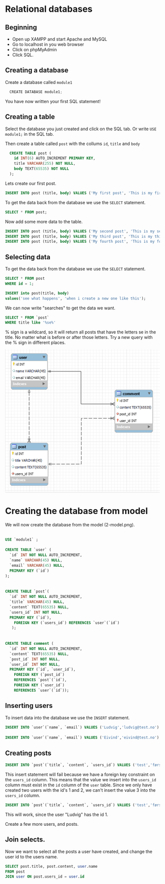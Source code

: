 # Relational databases

## Beginning

- Open up XAMPP and start Apache and MySQL
- Go to localhost in you web browser
- Click on phpMyAdmin
- Click SQL.

## Creating a database

Create a database called `module1`

  <!-- prettier-ignore -->

```js
  CREATE DATABASE module1;
```

You have now written your first SQL statement!

## Creating a table

Select the database you just created and click on the SQL tab. Or write `USE module1;` in the SQL tab.

Then create a table called `post` with the collums `id`, `title` and `body`

  <!-- prettier-ignore -->

```sql
  CREATE TABLE post (
    id INT(6) AUTO_INCREMENT PRIMARY KEY,
    title VARCHAR(255) NOT NULL,
    body TEXT(65535) NOT NULL
  );
```

Lets create our first post.

<!-- prettier-ignore -->
```sql
INSERT INTO post (title, body) VALUES ('My first post', 'This is my first post');
```

To get the data back from the database we use the `SELECT` statement.

<!-- prettier-ignore -->
```sql
SELECT * FROM post;
```

Now add some more data to the table.

<!-- prettier-ignore -->
```sql
INSERT INTO post (title, body) VALUES ('My second post', 'This is my second post');
INSERT INTO post (title, body) VALUES ('My third post', 'This is my third post');
INSERT INTO post (title, body) VALUES ('My fourth post', 'This is my fourth post');
```

## Selecting data

To get the data back from the database we use the `SELECT` statement.

<!-- prettier-ignore -->
```sql
SELECT * FROM post
WHERE id = 1;
```

<!-- prettier-ignore -->
```sql
INSERT into post(title, body)
values('see what happens', 'when i create a new one like this');
```

We can now write "searches" to get the data we want.

<!-- prettier-ignore -->
```sql
SELECT * FROM `post` 
WHERE title like '%se%'
```

% sign is a wildcard, so it will return all posts that have the letters se in the title. No matter what is before or after those letters.
Try a new query with the % sign in different places.

![Database model to create](./2-model.png)

# Creating the database from model

We will now create the database from the model (2-model.png).

```sql

USE `module1` ;

CREATE TABLE `user` (
  `id` INT NOT NULL AUTO_INCREMENT,
  `name` VARCHAR(45) NULL,
  `email` VARCHAR(45) NULL,
  PRIMARY KEY (`id`)
);


CREATE TABLE `post`(
  `id` INT NOT NULL AUTO_INCREMENT,
  `title` VARCHAR(45) NULL,
  `content` TEXT(65535) NULL,
  `users_id` INT NOT NULL,
  PRIMARY KEY (`id`),
    FOREIGN KEY (`users_id`) REFERENCES `user`(`id`)
   );


CREATE TABLE comment (
  `id` INT NOT NULL AUTO_INCREMENT,
  `content` TEXT(65535) NULL,
  `post_id` INT NOT NULL,
  `user_id` INT NOT NULL,
  PRIMARY KEY (`id`, `user_id`),
    FOREIGN KEY (`post_id`)
    REFERENCES `post`(`id`),
    FOREIGN KEY (`user_id`)
    REFERENCES `user`(`id`));
```

## Inserting users

To insert data into the database we use the `INSERT` statement.

```sql
INSERT INTO `user`(`name`, `email`) VALUES ('Ludvig','ludvig@test.no')

INSERT INTO `user`(`name`, `email`) VALUES ('Eivind','eivind@test.no')

```

## Creating posts

```sql
INSERT INTO `post`(`title`, `content`, `users_id`) VALUES ('test','første test','3')
```

This insert statement will fail because we have a foreign key constraint on the `users_id` column. This means that the value we insert into the `users_id` column must exist in the `id` column of the `user` table. Since we only have created two users with the id's 1 and 2, we can't insert the value 3 into the `users_id` column.

```sql
INSERT INTO `post`(`title`, `content`, `users_id`) VALUES ('test','første test','1')
```

This will work, since the user "Ludvig" has the id 1.

Create a few more users, and posts.

## Join selects.

Now we want to select all the posts a user have created, and change the user id to the users name.

```sql
SELECT post.title, post.content, user.name
FROM post
JOIN user ON post.users_id = user.id
```
